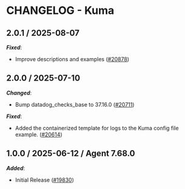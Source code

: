 # CHANGELOG - Kuma

<!-- towncrier release notes start -->

## 2.0.1 / 2025-08-07

***Fixed***:

* Improve descriptions and examples ([#20878](https://github.com/DataDog/integrations-core/pull/20878))

## 2.0.0 / 2025-07-10

***Changed***:

* Bump datadog_checks_base to 37.16.0 ([#20711](https://github.com/DataDog/integrations-core/pull/20711))

***Fixed***:

* Added the containerized template for logs to the Kuma config file example. ([#20614](https://github.com/DataDog/integrations-core/pull/20614))

## 1.0.0 / 2025-06-12 / Agent 7.68.0

***Added***:

* Initial Release ([#19830](https://github.com/DataDog/integrations-core/pull/19830))
